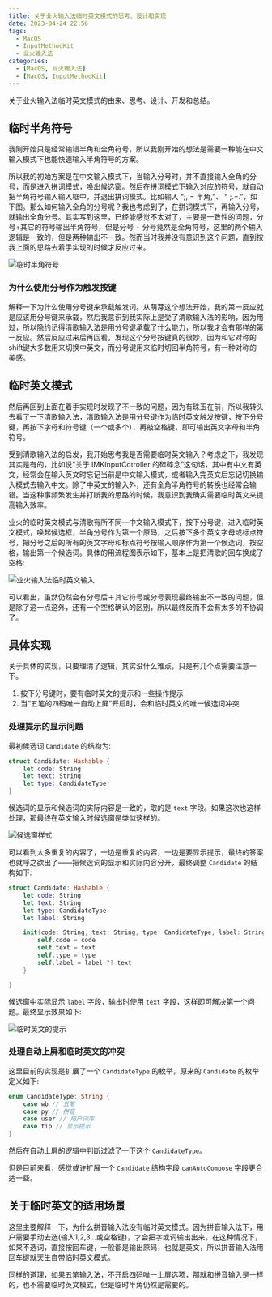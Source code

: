 ```yaml
---
title: 关于业火输入法临时英文模式的思考、设计和实现
date: 2023-04-24 22:56
tags:
  - MacOS
  - InputMethodKit
  - 业火输入法
categories:
  - [MacOS, 业火输入法]
  - [MacOS, InputMethodKit]
---
```


关于业火输入法临时英文模式的由来、思考、设计、开发和总结。

<!-- more -->

## 临时半角符号

我刚开始只是经常输错半角和全角符号，所以我刚开始的想法是需要一种能在中文输入模式下也能快速输入半角符号的方案。

所以我的初始方案是在中文输入模式下，当输入分号时，并不直接输入全角的分号，而是进入拼词模式，唤出候选窗。然后在拼词模式下输入对应的符号，就自动把半角符号输入输入框中，并退出拼词模式。比如输入 “;, = 半角,”、 “ ;.=.”，如下图。那么如何输入全角的分号呢？我也考虑到了，在拼词模式下，再输入分号，就输出全角分号。其实写到这里，已经能感觉不太对了，主要是一致性的问题，分号+其它的符号输出半角符号，但是分号 + 分号竟然是全角符号，这里的两个输入逻辑是一致的，但是两种输出不一致。然而当时我并没有意识到这个问题，直到按我上面的思路去着手实现的时候才反应过来。

![临时半角符号](https://user-images.githubusercontent.com/16240729/234012766-ef2526e1-c1ef-4f5d-8150-9613545524fe.png)

### 为什么使用分号作为触发按键

解释一下为什么使用分号键来承载触发词。从萌芽这个想法开始，我的第一反应就是应该用分号键来承载，然后我意识到我实际上是受了清歌输入法的影响，因为用过，所以隐约记得清歌输入法是用分号键承载了什么能力，所以我才会有那样的第一反应。然后反应过来后再回看，发现这个分号按键真的很妙，因为和它对称的shift键大多数用来切换中英文，而分号键用来临时切回半角符号，有一种对称的美感。

## 临时英文模式

然后再回到上面在着手实现时发现了不一致的问题，因为有珠玉在前，所以我转头去看了一下清歌输入法，清歌输入法是用分号键作为临时英文触发按键，按下分号键，再按下字母和符号键（一个或多个），再敲空格键，即可输出英文字母和半角符号。

受到清歌输入法的启发，我开始思考我是否需要临时英文输入？考虑之下，我发现其实是有的，比如说“关于 IMKInputCotroller 的碎碎念”这句话，其中有中文有英文，经常会在输入英文时忘记当前是中文输入模式，或者输入完英文后忘记切换输入模式去输入中文。除了中英文的输入外，还有全角半角符号的转换也经常会输错。当这种事频繁发生并打断我的思路的时候，我意识到我确实需要临时英文来提高输入效率。

业火的临时英文模式与清歌有所不同—中文输入模式下，按下分号键，进入临时英文模式，唤起候选框，半角分号作为第一个原码，之后按下多个英文字母或标点符号，把分号之后的所有的英文字母和标点符号按输入顺序作为第一个候选词，按空格，输出第一个候选词。具体的用流程图表示如下，基本上是把清歌的回车换成了空格:

![业火输入法临时英文输入](https://user-images.githubusercontent.com/16240729/234012779-76017f2f-e1be-4705-9006-8c286763f07e.png)

可以看出，虽然仍然会有分号后＋其它符号或分号表现最终输出不一致的问题，但是除了这一点这外，还有一个空格确认的区别，所以最终反而不会有太多的不协调了。

## 具体实现

关于具体的实现，只要理清了逻辑，其实没什么难点，只是有几个点需要注意一下。

1. 按下分号键时，要有临时英文的提示和一些操作提示
2. 当“五笔的四码唯一自动上屏”开启时，会和临时英文的唯一候选词冲突

### 处理提示的显示问题

最初候选词 `Candidate` 的结构为:

``` swift
struct Candidate: Hashable {
    let code: String
    let text: String
    let type: CandidateType
}
```

候选词的显示和候选词的实际内容是一致的，取的是 `text` 字段。如果这次也这样处理，那最终在英文输入时候选窗是类似这样的。

![候选窗样式](https://user-images.githubusercontent.com/16240729/234019008-fc192fc8-0796-43f3-bd02-5df146dd72f9.png)

可以看到太多重复的内容了，一边是重复的内容，一边是要显示提示，最终的答案也就呼之欲出了——把候选词的显示和实际内容分开，最终调整 `Candidate` 的结构如下:

```swift
struct Candidate: Hashable {
    let code: String
    let text: String
    let type: CandidateType
    let label: String

    init(code: String, text: String, type: CandidateType, label: String? = nil) {
        self.code = code
        self.text = text
        self.type = type
        self.label = label ?? text
    }

}
```

候选窗中实际显示 `label` 字段，输出时使用 `text` 字段，这样即可解决第一个问题。最终显示效果如下:

![临时英文的提示](https://user-images.githubusercontent.com/16240729/234021526-cd7507dd-af67-4f26-b555-c8dbd2942b66.png)

### 处理自动上屏和临时英文的冲突

这里目前的实现是扩展了一个 `CandidateType` 的枚举，原来的 `Candidate` 的枚举定义如下: 

```Swift
enum CandidateType: String {
    case wb // 五笔
    case py // 拼音
    case user // 用户词库
    case tip // 显示提示
}
```

然后在自动上屏的逻辑中判断过滤了一下这个 `CandidateType`。

但是目前来看，感觉或许扩展一个 `Candidate` 结构字段 `canAutoCompose` 字段更合适一些。

## 关于临时英文的适用场景

这里主要解释一下，为什么拼音输入法没有临时英文模式。因为拼音输入法下，用户需要手动去选(输入1,2,3...或空格键)，才会把字或词输出出来，在这种情况下，如果不选词，直接按回车键，一般都是输出原码，也就是英文，所以拼音输入法用回车键就天生自带临时英文模式。

同样的道理，如果五笔输入法，不开启四码唯一上屏选项，那就和拼音输入是一样的，也不需要临时英文模式，但是临时半角仍然是需要的。




